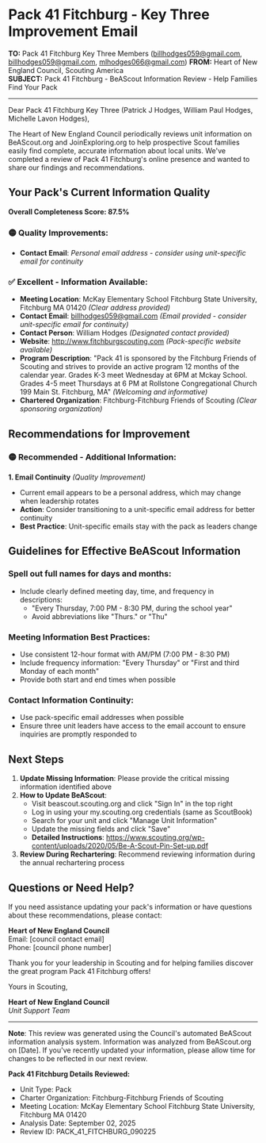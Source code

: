 # Pack 41 Fitchburg - Key Three Improvement Email

**TO:** Pack 41 Fitchburg Key Three Members (billhodges059@gmail.com, billhodges059@gmail.com, mlhodges066@gmail.com)
**FROM:** Heart of New England Council, Scouting America  
**SUBJECT:** Pack 41 Fitchburg - BeAScout Information Review - Help Families Find Your Pack  

---

Dear Pack 41 Fitchburg Key Three (Patrick J Hodges, William Paul Hodges, Michelle Lavon Hodges),

The Heart of New England Council periodically reviews unit information on BeAScout.org and JoinExploring.org to help prospective Scout families easily find complete, accurate information about local units. We've completed a review of Pack 41 Fitchburg's online presence and wanted to share our findings and recommendations.

## Your Pack's Current Information Quality

**Overall Completeness Score: 87.5%**


### 🟡 **Quality Improvements:**
- **Contact Email**: *Personal email address - consider using unit-specific email for continuity*

### ✅ **Excellent - Information Available:**
- **Meeting Location**: McKay Elementary School Fitchburg State University, Fitchburg MA 01420 *(Clear address provided)*
- **Contact Email**: billhodges059@gmail.com *(Email provided - consider unit-specific email for continuity)*
- **Contact Person**: William Hodges *(Designated contact provided)*
- **Website**: http://www.fitchburgscouting.com *(Pack-specific website available)*
- **Program Description**: "Pack 41 is sponsored by the Fitchburg Friends of Scouting and strives to
  provide an active program 12 months of the calendar year. Grades K-3 meet
  Wednesday at 6PM at Mckay School. Grades 4-5 meet Thursdays at 6 PM at Rollstone
  Congregational Church 199 Main St. Fitchburg, MA" *(Welcoming and informative)*
- **Chartered Organization**: Fitchburg-Fitchburg Friends of Scouting *(Clear sponsoring organization)*

## Recommendations for Improvement

### 🟡 **Recommended - Additional Information:**

**1. Email Continuity** *(Quality Improvement)*
- Current email appears to be a personal address, which may change when leadership rotates
- **Action**: Consider transitioning to a unit-specific email address for better continuity
- **Best Practice**: Unit-specific emails stay with the pack as leaders change


## Guidelines for Effective BeAScout Information

### **Spell out full names for days and months:**
- Include clearly defined meeting day, time, and frequency in descriptions:
  - "Every Thursday, 7:00 PM - 8:30 PM, during the school year"
  - Avoid abbreviations like "Thurs." or "Thu"

### **Meeting Information Best Practices:**
- Use consistent 12-hour format with AM/PM (7:00 PM - 8:30 PM)
- Include frequency information: "Every Thursday" or "First and third Monday of each month"
- Provide both start and end times when possible

### **Contact Information Continuity:**
- Use pack-specific email addresses when possible
- Ensure three unit leaders have access to the email account to ensure inquiries are promptly responded to

## Next Steps

1. **Update Missing Information**: Please provide the critical missing information identified above
2. **How to Update BeAScout**: 
   - Visit beascout.scouting.org and click "Sign In" in the top right
   - Log in using your my.scouting.org credentials (same as ScoutBook)
   - Search for your unit and click "Manage Unit Information"
   - Update the missing fields and click "Save"
   - **Detailed Instructions**: https://www.scouting.org/wp-content/uploads/2020/05/Be-A-Scout-Pin-Set-up.pdf
3. **Review During Rechartering**: Recommend reviewing information during the annual rechartering process

## Questions or Need Help?

If you need assistance updating your pack's information or have questions about these recommendations, please contact:

**Heart of New England Council**  
Email: [council contact email]  
Phone: [council phone number]

Thank you for your leadership in Scouting and for helping families discover the great program Pack 41 Fitchburg offers!

Yours in Scouting,

**Heart of New England Council**  
*Unit Support Team*

---

**Note**: This review was generated using the Council's automated BeAScout information analysis system. Information was analyzed from BeAScout.org on [Date]. If you've recently updated your information, please allow time for changes to be reflected in our next review.

**Pack 41 Fitchburg Details Reviewed:**
- Unit Type: Pack
- Charter Organization: Fitchburg-Fitchburg Friends of Scouting  
- Meeting Location: McKay Elementary School Fitchburg State University, Fitchburg MA 01420
- Analysis Date: September 02, 2025
- Review ID: PACK_41_FITCHBURG_090225